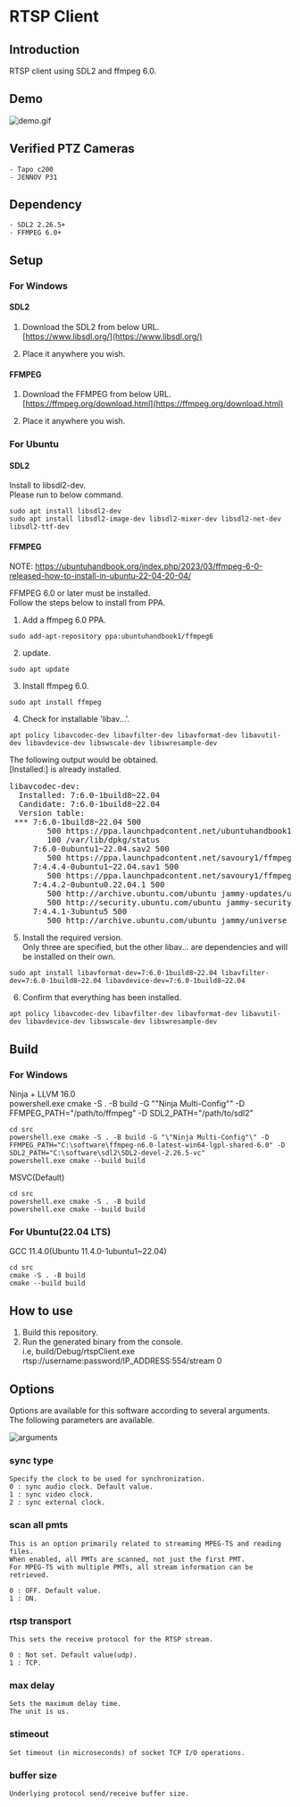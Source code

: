 
# RTSP Client

## Introduction

RTSP client using SDL2 and ffmpeg 6.0.  

## Demo

![demo.gif](assets/demo.gif)  


## Verified PTZ Cameras

    - Tapo c200  
    - JENNOV P31  

## Dependency

    - SDL2 2.26.5+  
    - FFMPEG 6.0+  

## Setup

### For Windows

#### SDL2

1. Download the SDL2 from below URL.  
[https://www.libsdl.org/](https://www.libsdl.org/)  

2. Place it anywhere you wish.  


#### FFMPEG

1. Download the FFMPEG from below URL.  
[https://ffmpeg.org/download.html](https://ffmpeg.org/download.html)  

2. Place it anywhere you wish.  


### For Ubuntu

#### SDL2

Install to libsdl2-dev.  
Please run to below command.  

``` shell
sudo apt install libsdl2-dev  
sudo apt install libsdl2-image-dev libsdl2-mixer-dev libsdl2-net-dev libsdl2-ttf-dev  
```

#### FFMPEG

NOTE: https://ubuntuhandbook.org/index.php/2023/03/ffmpeg-6-0-released-how-to-install-in-ubuntu-22-04-20-04/  

FFMPEG 6.0 or later must be installed.  
Follow the steps below to install from PPA.  

1. Add a ffmpeg 6.0 PPA.  

``` shell
sudo add-apt-repository ppa:ubuntuhandbook1/ffmpeg6
```

2. update.  

``` shell
sudo apt update
```

3. Install ffmpeg 6.0.  

``` shell
sudo apt install ffmpeg
```

4. Check for installable 'libav...'.  

``` shell
apt policy libavcodec-dev libavfilter-dev libavformat-dev libavutil-dev libavdevice-dev libswscale-dev libswresample-dev  
```

The following output would be obtained.  
[Installed:] is already installed.  

<pre>
libavcodec-dev:
  Installed: 7:6.0-1build8~22.04
  Candidate: 7:6.0-1build8~22.04
  Version table:
 *** 7:6.0-1build8~22.04 500
        500 https://ppa.launchpadcontent.net/ubuntuhandbook1/ffmpeg6/ubuntu jammy/main amd64 Packages
        100 /var/lib/dpkg/status
     7:6.0-0ubuntu1~22.04.sav2 500
        500 https://ppa.launchpadcontent.net/savoury1/ffmpeg6/ubuntu jammy/main amd64 Packages
     7:4.4.4-0ubuntu1~22.04.sav1 500
        500 https://ppa.launchpadcontent.net/savoury1/ffmpeg4/ubuntu jammy/main amd64 Packages
     7:4.4.2-0ubuntu0.22.04.1 500
        500 http://archive.ubuntu.com/ubuntu jammy-updates/universe amd64 Packages
        500 http://security.ubuntu.com/ubuntu jammy-security/universe amd64 Packages
     7:4.4.1-3ubuntu5 500
        500 http://archive.ubuntu.com/ubuntu jammy/universe amd64 Packages
</pre>

5. Install the required version.  
Only three are specified, but the other libav... are dependencies and will be installed on their own.  

``` shell
sudo apt install libavformat-dev=7:6.0-1build8~22.04 libavfilter-dev=7:6.0-1build8~22.04 libavdevice-dev=7:6.0-1build8~22.04  
```

6. Confirm that everything has been installed.  

``` shell
apt policy libavcodec-dev libavfilter-dev libavformat-dev libavutil-dev libavdevice-dev libswscale-dev libswresample-dev  
```

## Build

### For Windows

Ninja + LLVM 16.0  
powershell.exe cmake -S . -B build -G "\"Ninja Multi-Config"\" -D FFMPEG_PATH="/path/to/ffmpeg" -D SDL2_PATH="/path/to/sdl2"  

``` shell
cd src  
powershell.exe cmake -S . -B build -G "\"Ninja Multi-Config"\" -D FFMPEG_PATH="C:\software\ffmpeg-n6.0-latest-win64-lgpl-shared-6.0" -D SDL2_PATH="C:\software\sdl2\SDL2-devel-2.26.5-vc"  
powershell.exe cmake --build build  
```

MSVC(Default)  

``` shell
cd src
powershell.exe cmake -S . -B build  
powershell.exe cmake --build build  
```

### For Ubuntu(22.04 LTS)

GCC 11.4.0(Ubuntu 11.4.0-1ubuntu1~22.04)

``` shell
cd src  
cmake -S . -B build  
cmake --build build  
```

## How to use

1. Build this repository.  
2. Run the generated binary from the console.  
i.e, build/Debug/rtspClient.exe rtsp://username:password/IP_ADDRESS:554/stream 0

## Options

Options are available for this software according to several arguments.  
The following parameters are available.  

![arguments](assets/arguments.png)

### sync type

    Specify the clock to be used for synchronization.  
    0 : sync audio clock. Default value.  
    1 : sync video clock.  
    2 : sync external clock.  

### scan all pmts

    This is an option primarily related to streaming MPEG-TS and reading files.  
    When enabled, all PMTs are scanned, not just the first PMT.  
    For MPEG-TS with multiple PMTs, all stream information can be retrieved.  

    0 : OFF. Default value.  
    1 : ON.  

### rtsp transport

    This sets the receive protocol for the RTSP stream.  

    0 : Not set. Default value(udp).  
    1 : TCP.  

### max delay

    Sets the maximum delay time.  
    The unit is us.  

### stimeout

    Set timeout (in microseconds) of socket TCP I/O operations.  

### buffer size

    Underlying protocol send/receive buffer size.  


